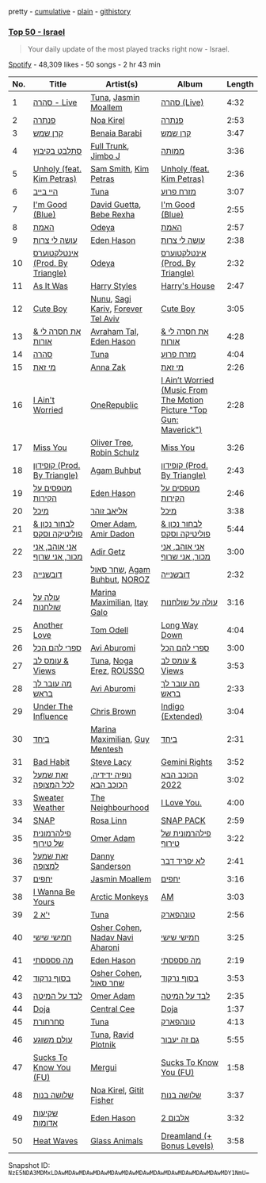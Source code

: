 pretty - [cumulative](/playlists/cumulative/37i9dQZEVXbJ6IpvItkve3.md) - [plain](/playlists/plain/37i9dQZEVXbJ6IpvItkve3) - [githistory](https://github.githistory.xyz/mackorone/spotify-playlist-archive/blob/main/playlists/plain/37i9dQZEVXbJ6IpvItkve3)

### [Top 50 \- Israel](https://open.spotify.com/playlist/37i9dQZEVXbJ6IpvItkve3)

> Your daily update of the most played tracks right now \- Israel.

[Spotify](https://open.spotify.com/user/spotify) - 48,309 likes - 50 songs - 2 hr 43 min

| No. | Title | Artist(s) | Album | Length |
|---|---|---|---|---|
| 1 | [סהרה \- Live](https://open.spotify.com/track/7BcRDWY4VTCvRRHoobFWWo) | [Tuna](https://open.spotify.com/artist/17pbOSPIn3lmY0vHhOlKGL), [Jasmin Moallem](https://open.spotify.com/artist/3cDi1D2FHMVgljfdB1QVgr) | [סהרה \(Live\)](https://open.spotify.com/album/78GQ3pNd1Uy3oQJsX3MmGk) | 4:32 |
| 2 | [פנתרה](https://open.spotify.com/track/5A3bEckI7AjWTguGqZOzUm) | [Noa Kirel](https://open.spotify.com/artist/1wak0ZG1LUrZPYx8RDTQoD) | [פנתרה](https://open.spotify.com/album/25E9FesbHAUYUxUJCswURR) | 2:53 |
| 3 | [קרן שמש](https://open.spotify.com/track/3zhFqDzJZfnc8L5QkGWWG6) | [Benaia Barabi](https://open.spotify.com/artist/0WjQnf1rQ0tY84gGgjrQQ9) | [קרן שמש](https://open.spotify.com/album/78H1vv98dzzXHPeMeDV5J3) | 3:47 |
| 4 | [סתלבט בקיבוץ](https://open.spotify.com/track/2G1o9Mq8KpamOwJPZLuJc7) | [Full Trunk](https://open.spotify.com/artist/1CD5WWtF6AFUq6BTY20I4k), [Jimbo J](https://open.spotify.com/artist/6ltKIf1bortd0DQbpgKdQu) | [ממותה](https://open.spotify.com/album/0F59OTwMP1IRvvX3CzeO9G) | 3:36 |
| 5 | [Unholy \(feat\. Kim Petras\)](https://open.spotify.com/track/3nqQXoyQOWXiESFLlDF1hG) | [Sam Smith](https://open.spotify.com/artist/2wY79sveU1sp5g7SokKOiI), [Kim Petras](https://open.spotify.com/artist/3Xt3RrJMFv5SZkCfUE8C1J) | [Unholy \(feat\. Kim Petras\)](https://open.spotify.com/album/0gX9tkL5njRax8ymWcXARi) | 2:36 |
| 6 | [היי בייב](https://open.spotify.com/track/1D8HR389yohrWVZ1yHI2bc) | [Tuna](https://open.spotify.com/artist/17pbOSPIn3lmY0vHhOlKGL) | [מזרח פרוע](https://open.spotify.com/album/5VBiqJQPgR2j6ZpiAzwI4y) | 3:07 |
| 7 | [I'm Good \(Blue\)](https://open.spotify.com/track/4uUG5RXrOk84mYEfFvj3cK) | [David Guetta](https://open.spotify.com/artist/1Cs0zKBU1kc0i8ypK3B9ai), [Bebe Rexha](https://open.spotify.com/artist/64M6ah0SkkRsnPGtGiRAbb) | [I'm Good \(Blue\)](https://open.spotify.com/album/7M842DMhYVALrXsw3ty7B3) | 2:55 |
| 8 | [האמת](https://open.spotify.com/track/1bd0D0cXcpGeJXsn2Xt8lc) | [Odeya](https://open.spotify.com/artist/28jEBK1RysfSUBHFofFflA) | [האמת](https://open.spotify.com/album/42hRqDyszb7lDxQpZ0Ba7o) | 2:57 |
| 9 | [עושה לי צרות](https://open.spotify.com/track/4I9NVCnjIRVriXfNE7VhE0) | [Eden Hason](https://open.spotify.com/artist/6uQl3gu1AIXyvqCAxnc2q4) | [עושה לי צרות](https://open.spotify.com/album/2FHZElS1XugIYG10xE80aR) | 2:38 |
| 10 | [אינטלקטוערס \(Prod\. By Triangle\)](https://open.spotify.com/track/2XNXcmwubbt8MJYlQRb4V2) | [Odeya](https://open.spotify.com/artist/28jEBK1RysfSUBHFofFflA) | [אינטלקטוערס \(Prod\. By Triangle\)](https://open.spotify.com/album/5hXvq7DKidrNEns8VZkQLW) | 2:32 |
| 11 | [As It Was](https://open.spotify.com/track/4Dvkj6JhhA12EX05fT7y2e) | [Harry Styles](https://open.spotify.com/artist/6KImCVD70vtIoJWnq6nGn3) | [Harry's House](https://open.spotify.com/album/5r36AJ6VOJtp00oxSkBZ5h) | 2:47 |
| 12 | [Cute Boy](https://open.spotify.com/track/7DS5SpsWS7rtKeAfe9rbfn) | [Nunu](https://open.spotify.com/artist/0wJDdyoTfE5SuqPNFvi2lG), [Sagi Kariv](https://open.spotify.com/artist/1Ki10qeE3KkXcpu9gsyq5a), [Forever Tel Aviv](https://open.spotify.com/artist/4j52sdXcMG3iMbXzTbQQ0q) | [Cute Boy](https://open.spotify.com/album/3oOsxujiwXlaed2q2h71Fv) | 3:05 |
| 13 | [את חסרה לי & אורות](https://open.spotify.com/track/6Eds9y8ZiQHcIegsEIVcYP) | [Avraham Tal](https://open.spotify.com/artist/6h7LtkzHunGiOPhnv3HHVd), [Eden Hason](https://open.spotify.com/artist/6uQl3gu1AIXyvqCAxnc2q4) | [את חסרה לי & אורות](https://open.spotify.com/album/5iw1EWAmGUHfrCNfTi7z14) | 4:28 |
| 14 | [סהרה](https://open.spotify.com/track/3uidHx3If1PWAOCMcCdkNH) | [Tuna](https://open.spotify.com/artist/17pbOSPIn3lmY0vHhOlKGL) | [מזרח פרוע](https://open.spotify.com/album/5VBiqJQPgR2j6ZpiAzwI4y) | 4:04 |
| 15 | [מי זאת](https://open.spotify.com/track/3iJQ54fGO6CyP374UzvDJu) | [Anna Zak](https://open.spotify.com/artist/3lVXtKsFTJM8ecY8gqdoCo) | [מי זאת](https://open.spotify.com/album/3vAQYVlLZrzs7lrjisl5VC) | 2:26 |
| 16 | [I Ain't Worried](https://open.spotify.com/track/4h9wh7iOZ0GGn8QVp4RAOB) | [OneRepublic](https://open.spotify.com/artist/5Pwc4xIPtQLFEnJriah9YJ) | [I Ain’t Worried \(Music From The Motion Picture "Top Gun: Maverick"\)](https://open.spotify.com/album/04PEOM6kIEeq9lRp1asNP2) | 2:28 |
| 17 | [Miss You](https://open.spotify.com/track/73vIOb4Q7YN6HeJTbscRx5) | [Oliver Tree](https://open.spotify.com/artist/6TLwD7HPWuiOzvXEa3oCNe), [Robin Schulz](https://open.spotify.com/artist/3t5xRXzsuZmMDkQzgOX35S) | [Miss You](https://open.spotify.com/album/32G4vFNwLJQjpzkOoGEUUo) | 3:26 |
| 18 | [קופידון \(Prod\. By Triangle\)](https://open.spotify.com/track/4W1G1xlxcirdtXosgsR0m0) | [Agam Buhbut](https://open.spotify.com/artist/3JPKPnzWJGjccn8SnjwA5i) | [קופידון \(Prod\. By Triangle\)](https://open.spotify.com/album/13cZhKohwvhPrY34nk3qsj) | 2:43 |
| 19 | [מטפסים על הקירות](https://open.spotify.com/track/3hpaRxH73ciJCuH6QcNWXO) | [Eden Hason](https://open.spotify.com/artist/6uQl3gu1AIXyvqCAxnc2q4) | [מטפסים על הקירות](https://open.spotify.com/album/1Vd5fkLCic0TwqlbMcv4Fn) | 2:46 |
| 20 | [מיכל](https://open.spotify.com/track/0UXXAYRUrknaz6FuaPKtFW) | [אליאב זוהר](https://open.spotify.com/artist/5hwdfRqm0A7u9z3LoTazVa) | [מיכל](https://open.spotify.com/album/5fmC4nU05WdjIfrU55fDpN) | 3:38 |
| 21 | [לבחור נכון & פוליטיקה וסקס](https://open.spotify.com/track/2EpdcPssADDCCMeOQ9GVtv) | [Omer Adam](https://open.spotify.com/artist/1IAEef07H0fd9aA8aUHUlL), [Amir Dadon](https://open.spotify.com/artist/398u4UqbG8yzv4H08Mc1Eq) | [לבחור נכון & פוליטיקה וסקס](https://open.spotify.com/album/3vZff9NFFWmvMO7jqVUg6h) | 5:44 |
| 22 | [אני אוהב, אני מכור, אני שרוף](https://open.spotify.com/track/0SmY5bTuls1ccput6QhHSA) | [Adir Getz](https://open.spotify.com/artist/2MOEM2cDGyOzUf7LrBFuIG) | [אני אוהב, אני מכור, אני שרוף](https://open.spotify.com/album/6V3xJpO7DvJmgCzdSX1vzB) | 3:00 |
| 23 | [דובשנייה](https://open.spotify.com/track/67PF7VLcYEKKF82ziNf9Ur) | [שחר סאול](https://open.spotify.com/artist/46KxKVpK7XNqlkdi5oiMxE), [Agam Buhbut](https://open.spotify.com/artist/3JPKPnzWJGjccn8SnjwA5i), [NOROZ](https://open.spotify.com/artist/0rj0bYZWazgyJ3hZTDKQHD) | [דובשנייה](https://open.spotify.com/album/55CGlMoTowH0a5vPjlS17I) | 2:32 |
| 24 | [עולה על שולחנות](https://open.spotify.com/track/5tNrVA1ySsk7HkV5yg2iXN) | [Marina Maximilian](https://open.spotify.com/artist/4ejLVLFQUlsBRYVMcfpzNp), [Itay Galo](https://open.spotify.com/artist/2aHFYxHwk45ask1ipRya1d) | [עולה על שולחנות](https://open.spotify.com/album/4Xp9A9xVovEbym6xrXHU21) | 3:16 |
| 25 | [Another Love](https://open.spotify.com/track/7jtQIBanIiJOMS6RyCx6jZ) | [Tom Odell](https://open.spotify.com/artist/2txHhyCwHjUEpJjWrEyqyX) | [Long Way Down](https://open.spotify.com/album/0KGBW1MQtC2aFPCDUdAkdJ) | 4:04 |
| 26 | [ספרי להם הכל](https://open.spotify.com/track/2O1af1DbXF7paOr7O5CRst) | [Avi Aburomi](https://open.spotify.com/artist/6vAJpFtiQ7xPtkArtCnHfr) | [ספרי להם הכל](https://open.spotify.com/album/6sKxDJudUsYnswoXSJmJb6) | 3:00 |
| 27 | [עומס לב & Views](https://open.spotify.com/track/3ez2Vwn4Dd8UmPxviNalrn) | [Tuna](https://open.spotify.com/artist/17pbOSPIn3lmY0vHhOlKGL), [Noga Erez](https://open.spotify.com/artist/5VwCIS8jdx9ZHjApLFNrTZ), [ROUSSO](https://open.spotify.com/artist/0B0XXiGxIzdpQAvf3otjUb) | [עומס לב & Views](https://open.spotify.com/album/4UThawDvsFczcYnKAGZfuj) | 3:53 |
| 28 | [מה עובר לך בראש](https://open.spotify.com/track/6d8ZHsSyTg6ABLkWNCZdSy) | [Avi Aburomi](https://open.spotify.com/artist/6vAJpFtiQ7xPtkArtCnHfr) | [מה עובר לך בראש](https://open.spotify.com/album/4ggLAyFiTb8YnEuFQ85oq3) | 2:33 |
| 29 | [Under The Influence](https://open.spotify.com/track/5IgjP7X4th6nMNDh4akUHb) | [Chris Brown](https://open.spotify.com/artist/7bXgB6jMjp9ATFy66eO08Z) | [Indigo \(Extended\)](https://open.spotify.com/album/3okhA6w5uau6ZNhnVpwVww) | 3:04 |
| 30 | [ביחד](https://open.spotify.com/track/3yyHRwblo5kk0fH9pfMP6M) | [Marina Maximilian](https://open.spotify.com/artist/4ejLVLFQUlsBRYVMcfpzNp), [Guy Mentesh](https://open.spotify.com/artist/4fEvmZa0SYpKxIk9DXyQUJ) | [ביחד](https://open.spotify.com/album/0w2JUD94m7ZQ2o3uTMU4Y0) | 2:31 |
| 31 | [Bad Habit](https://open.spotify.com/track/4k6Uh1HXdhtusDW5y8Gbvy) | [Steve Lacy](https://open.spotify.com/artist/57vWImR43h4CaDao012Ofp) | [Gemini Rights](https://open.spotify.com/album/3Ks0eeH0GWpY4AU20D5HPD) | 3:52 |
| 32 | [זאת שמעל לכל המצופה](https://open.spotify.com/track/4CLQRHj24bq6QVR0Fkmg1u) | [נופיה ידידיה](https://open.spotify.com/artist/0rHxmqmqlCy0dQs0UqRq9q), [הכוכב הבא](https://open.spotify.com/artist/5vzETUgvElb2xfKJ1e0VHN) | [הכוכב הבא 2022](https://open.spotify.com/album/2D9iRbmdxBvpwOBszYO6R8) | 3:02 |
| 33 | [Sweater Weather](https://open.spotify.com/track/2QjOHCTQ1Jl3zawyYOpxh6) | [The Neighbourhood](https://open.spotify.com/artist/77SW9BnxLY8rJ0RciFqkHh) | [I Love You.](https://open.spotify.com/album/4xkM0BwLM9H2IUcbYzpcBI) | 4:00 |
| 34 | [SNAP](https://open.spotify.com/track/6zJejIfVYLgjud3lTk4DLB) | [Rosa Linn](https://open.spotify.com/artist/46xBNx0j6cwY6sD9LgMTm1) | [SNAP PACK](https://open.spotify.com/album/2nzuzJvr3yowqbPaYjEYof) | 2:59 |
| 35 | [פילהרמונית של טירוף](https://open.spotify.com/track/1F3gQQmAhzZOR4iOAikHb9) | [Omer Adam](https://open.spotify.com/artist/1IAEef07H0fd9aA8aUHUlL) | [פילהרמונית של טירוף](https://open.spotify.com/album/1lWPBuEHiCHryhj8oGghz9) | 3:22 |
| 36 | [זאת שמעל למצופה](https://open.spotify.com/track/7i9RYwubAMleOVdSEGfJxi) | [Danny Sanderson](https://open.spotify.com/artist/0OfuapV80g1NlUKppYoArt) | [לא יפריד דבר](https://open.spotify.com/album/6i80wZc9x0R8RB9UrvznF8) | 2:41 |
| 37 | [יחפים](https://open.spotify.com/track/1lHlKCdVZ4CGbbkTuG6LfT) | [Jasmin Moallem](https://open.spotify.com/artist/3cDi1D2FHMVgljfdB1QVgr) | [יחפים](https://open.spotify.com/album/6xWVozXfIqzTHKIVARSnY2) | 3:16 |
| 38 | [I Wanna Be Yours](https://open.spotify.com/track/5XeFesFbtLpXzIVDNQP22n) | [Arctic Monkeys](https://open.spotify.com/artist/7Ln80lUS6He07XvHI8qqHH) | [AM](https://open.spotify.com/album/78bpIziExqiI9qztvNFlQu) | 3:03 |
| 39 | [י'א 2](https://open.spotify.com/track/2PpTUW96jjJYr8ib8RUnUu) | [Tuna](https://open.spotify.com/artist/17pbOSPIn3lmY0vHhOlKGL) | [טונהפארק](https://open.spotify.com/album/3yXLuyV0G2op91XliCCRWv) | 2:56 |
| 40 | [חמישי שישי](https://open.spotify.com/track/57BFhpG4Iq4Zgnoz2X6zbT) | [Osher Cohen](https://open.spotify.com/artist/2LUB7PhWK2j2obgSTeD3GN), [Nadav Navi Aharoni](https://open.spotify.com/artist/2KxKLkAYIg1MJyLCH0Pl8e) | [חמישי שישי](https://open.spotify.com/album/53nQ4JcS0sLdyI5F7t6yiZ) | 3:25 |
| 41 | [מה פספסתי](https://open.spotify.com/track/2SxcL0eba2ILQpJPuBBHsG) | [Eden Hason](https://open.spotify.com/artist/6uQl3gu1AIXyvqCAxnc2q4) | [מה פספסתי](https://open.spotify.com/album/42gtw83raWKkGy94UDpLLe) | 2:19 |
| 42 | [בסוף נרקוד](https://open.spotify.com/track/1quBoxh2fvPsy4f0ZBLf46) | [Osher Cohen](https://open.spotify.com/artist/2LUB7PhWK2j2obgSTeD3GN), [שחר סאול](https://open.spotify.com/artist/46KxKVpK7XNqlkdi5oiMxE) | [בסוף נרקוד](https://open.spotify.com/album/0B08f7onZv05gu5kO9zymf) | 3:53 |
| 43 | [לבד על המיטה](https://open.spotify.com/track/05KQMm1vL6MnJkgobUtwft) | [Omer Adam](https://open.spotify.com/artist/1IAEef07H0fd9aA8aUHUlL) | [לבד על המיטה](https://open.spotify.com/album/18m2Yfw0d6ceN5UUmY273m) | 2:35 |
| 44 | [Doja](https://open.spotify.com/track/3LtpKP5abr2qqjunvjlX5i) | [Central Cee](https://open.spotify.com/artist/5H4yInM5zmHqpKIoMNAx4r) | [Doja](https://open.spotify.com/album/6oECjagksATHu2UaclXrq1) | 1:37 |
| 45 | [סחרחורת](https://open.spotify.com/track/5CCxCzPB3HMh595Y1MNIm5) | [Tuna](https://open.spotify.com/artist/17pbOSPIn3lmY0vHhOlKGL) | [טונהפארק](https://open.spotify.com/album/3yXLuyV0G2op91XliCCRWv) | 4:13 |
| 46 | [עולם משוגע](https://open.spotify.com/track/4JmmjsGmOED0sn0Le3r84u) | [Tuna](https://open.spotify.com/artist/17pbOSPIn3lmY0vHhOlKGL), [Ravid Plotnik](https://open.spotify.com/artist/2JQK9mzxqKz16lSgICHDTx) | [גם זה יעבור](https://open.spotify.com/album/0MYnKew1Jfihg9ItpHg2oT) | 5:55 |
| 47 | [Sucks To Know You \(FU\)](https://open.spotify.com/track/1DAJswyIul47SQNBkYPiCx) | [Mergui](https://open.spotify.com/artist/6grXi1oBW9ayoP4FTt4r2Z) | [Sucks To Know You \(FU\)](https://open.spotify.com/album/6lOJXuARq0Lbh6TgzEdmF2) | 1:58 |
| 48 | [שלושה בנות](https://open.spotify.com/track/63TUZWEmunvQnAdLUD61yY) | [Noa Kirel](https://open.spotify.com/artist/1wak0ZG1LUrZPYx8RDTQoD), [Gitit Fisher](https://open.spotify.com/artist/1dhPws7AA939zNL1Fb7Nz0) | [שלושה בנות](https://open.spotify.com/album/6pUQfBq9yXndShYxbpi84y) | 3:37 |
| 49 | [שקיעות אדומות](https://open.spotify.com/track/68kVzJf0STAv91tuLutuDr) | [Eden Hason](https://open.spotify.com/artist/6uQl3gu1AIXyvqCAxnc2q4) | [אלבום 2](https://open.spotify.com/album/4Y0qA5fFbat53aqfeN9IcE) | 3:32 |
| 50 | [Heat Waves](https://open.spotify.com/track/02MWAaffLxlfxAUY7c5dvx) | [Glass Animals](https://open.spotify.com/artist/4yvcSjfu4PC0CYQyLy4wSq) | [Dreamland \(+ Bonus Levels\)](https://open.spotify.com/album/0KTj6k94XZh0c6IEMfxeWV) | 3:58 |

Snapshot ID: `NzE5NDA3MDMxLDAwMDAwMDAwMDAwMDAwMDAwMDAwMDAwMDAwMDAwMDAwMDAwMDY1NmU=`
